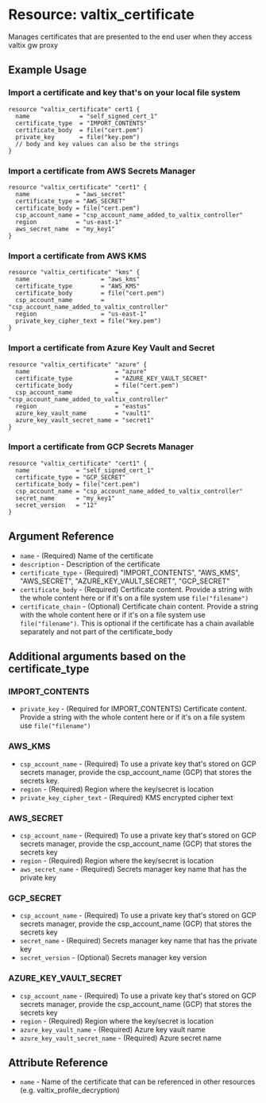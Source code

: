 # Resource: valtix_certificate
Manages certificates that are presented to the end user when they access valtix gw proxy

## Example Usage

### Import a certificate and key that's on your local file system
```hcl
resource "valtix_certificate" cert1 {
  name              = "self_signed_cert_1"
  certificate_type  = "IMPORT_CONTENTS"
  certificate_body  = file("cert.pem")
  private_key       = file("key.pem")
  // body and key values can also be the strings
}
```

### Import a certificate from AWS Secrets Manager
```hcl
resource "valtix_certificate" "cert1" {
  name             = "aws_secret"
  certificate_type = "AWS_SECRET"
  certificate_body = file("cert.pem")
  csp_account_name = "csp_account_name_added_to_valtix_controller"
  region           = "us-east-1"
  aws_secret_name  = "my_key1"
}
```

### Import a certificate from AWS KMS
```hcl
resource "valtix_certificate" "kms" {
  name                    = "aws_kms"
  certificate_type        = "AWS_KMS"
  certificate_body        = file("cert.pem")
  csp_account_name        = "csp_account_name_added_to_valtix_controller"
  region                  = "us-east-1"
  private_key_cipher_text = file("key.pem")
}
```

### Import a certificate from Azure Key Vault and Secret
```hcl
resource "valtix_certificate" "azure" {
  name                        = "azure"
  certificate_type            = "AZURE_KEY_VAULT_SECRET"
  certificate_body            = file("cert.pem")
  csp_account_name            = "csp_account_name_added_to_valtix_controller"
  region                      = "eastus"
  azure_key_vault_name        = "vault1"
  azure_key_vault_secret_name = "secret1"
}
```

### Import a certificate from GCP Secrets Manager
```hcl
resource "valtix_certificate" "cert1" {
  name             = "self_signed_cert_1"
  certificate_type = "GCP_SECRET"
  certificate_body = file("cert.pem")
  csp_account_name = "csp_account_name_added_to_valtix_controller"
  secret_name      = "my_key1"
  secret_version   = "12"
}
```

## Argument Reference
* `name` - (Required) Name of the certificate
* `description` - Description of the certificate
* `certificate_type` - (Required) "IMPORT_CONTENTS", "AWS_KMS", "AWS_SECRET", "AZURE_KEY_VAULT_SECRET", "GCP_SECRET"
* `certificate_body` - (Required) Certificate content. Provide a string with the whole content here or if it's on a file system use `file("filename")`
* `certificate_chain` - (Optional) Certificate chain content. Provide a string with the whole content here or if it's on a file system use `file("filename")`. This is optional if the certificate has a chain available separately and not part of the certificate_body

## Additional arguments based on the certificate_type

### IMPORT_CONTENTS
* `private_key` - (Required for IMPORT_CONTENTS) Certificate content. Provide a string with the whole content here or if it's on a file system use `file("filename")`

### AWS_KMS
* `csp_account_name` - (Required) To use a private key that's stored on GCP secrets manager, provide the csp_account_name (GCP) that stores the secrets key.
* `region` - (Required) Region where the key/secret is location
* `private_key_cipher_text` - (Required) KMS encrypted cipher text

### AWS_SECRET
* `csp_account_name` - (Required) To use a private key that's stored on GCP secrets manager, provide the csp_account_name (GCP) that stores the secrets key
* `region` - (Required) Region where the key/secret is location
* `aws_secret_name` - (Required) Secrets manager key name that has the private key

### GCP_SECRET
* `csp_account_name` - (Required) To use a private key that's stored on GCP secrets manager, provide the csp_account_name (GCP) that stores the secrets key
* `secret_name` - (Required) Secrets manager key name that has the private key
* `secret_version` - (Optional) Secrets manager key version

### AZURE_KEY_VAULT_SECRET
* `csp_account_name` - (Required) To use a private key that's stored on GCP secrets manager, provide the csp_account_name (GCP) that stores the secrets key
* `region` - (Required) Region where the key/secret is location
* `azure_key_vault_name` - (Required) Azure key vault name
* `azure_key_vault_secret_name` - (Required) Azure secret name

## Attribute Reference
* `name` - Name of the certificate that can be referenced in other resources (e.g. valtix_profile_decryption)